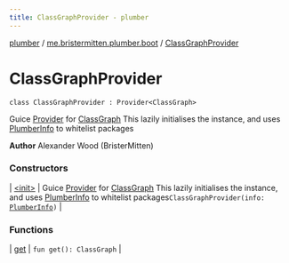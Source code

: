 ```yaml
---
title: ClassGraphProvider - plumber
---
```


[plumber](../../index.html) / [me.bristermitten.plumber.boot](../index.html) / [ClassGraphProvider](./index.html)

# ClassGraphProvider

`class ClassGraphProvider : Provider<ClassGraph>`

Guice [Provider](#) for [ClassGraph](#)
This lazily initialises the instance, and uses [PlumberInfo](../-plumber-info/index.html) to whitelist packages

**Author**
Alexander Wood (BristerMitten)

### Constructors

| [&lt;init&gt;](-init-.html) | Guice [Provider](#) for [ClassGraph](#) This lazily initialises the instance, and uses [PlumberInfo](../-plumber-info/index.html) to whitelist packages`ClassGraphProvider(info: `[`PlumberInfo`](../-plumber-info/index.html)`)` |

### Functions

| [get](get.html) | `fun get(): ClassGraph` |

